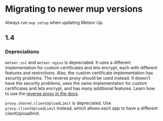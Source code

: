 # Migrating to newer mup versions

Always run `mup setup` when updating Meteor Up.

## 1.4

### Depreciations
`meteor.ssl` and `meteor.nginx` is depreciated. It uses a different implementation for custom certificates and lets encrypt, each with different features and restrictions. Also, the custom certificate implementation has security problems. The reverse proxy should be used instead. It doesn't have the security problems, uses the same implementation for custom certificates and lets encrypt, and has many additional features. Learn how to use the [reverse proxy in the docs](http://meteor-up.com/docs#reverse-proxy).

`proxy.shared.clientUploadLimit` is depreciated. Use `proxy.clientUploadLimit` instead, which allows each app to have a different clientUploadlimit.